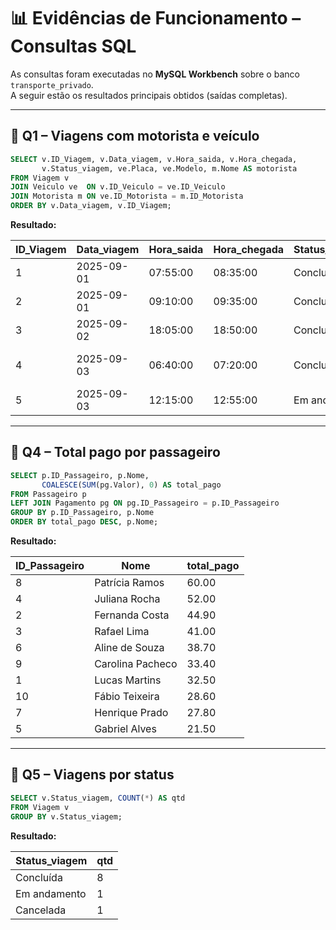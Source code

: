 # 📊 Evidências de Funcionamento – Consultas SQL  

As consultas foram executadas no **MySQL Workbench** sobre o banco `transporte_privado`.  
A seguir estão os resultados principais obtidos (saídas completas).  

---

## 🔹 Q1 – Viagens com motorista e veículo  

```sql
SELECT v.ID_Viagem, v.Data_viagem, v.Hora_saida, v.Hora_chegada, 
       v.Status_viagem, ve.Placa, ve.Modelo, m.Nome AS motorista
FROM Viagem v
JOIN Veiculo ve  ON v.ID_Veiculo = ve.ID_Veiculo
JOIN Motorista m ON ve.ID_Motorista = m.ID_Motorista
ORDER BY v.Data_viagem, v.ID_Viagem;
```

**Resultado:**  

| ID_Viagem | Data_viagem | Hora_saida | Hora_chegada | Status_viagem | Placa   | Modelo      | Motorista        |
|-----------|-------------|------------|--------------|---------------|---------|-------------|------------------|
| 1         | 2025-09-01  | 07:55:00   | 08:35:00     | Concluída     | RQA2D34 | Corolla GLi | Eduarda Alves    |
| 2         | 2025-09-01  | 09:10:00   | 09:35:00     | Concluída     | PKL8F12 | Onix LT     | David Cordeiro   |
| 3         | 2025-09-02  | 18:05:00   | 18:50:00     | Concluída     | JXY9877 | HB20S       | Guilherme Andrade|
| 4         | 2025-09-03  | 06:40:00   | 07:20:00     | Concluída     | BCA1H55 | Civic EX    | Ana Beatriz Alves|
| 5         | 2025-09-03  | 12:15:00   | 12:55:00     | Em andamento | TUESM90 | Toro        | Icaro de Oliveira|
---

## 🔹 Q4 – Total pago por passageiro  

```sql
SELECT p.ID_Passageiro, p.Nome,
       COALESCE(SUM(pg.Valor), 0) AS total_pago
FROM Passageiro p
LEFT JOIN Pagamento pg ON pg.ID_Passageiro = p.ID_Passageiro
GROUP BY p.ID_Passageiro, p.Nome
ORDER BY total_pago DESC, p.Nome;
```

**Resultado:**  

| ID_Passageiro | Nome             | total_pago |
|---------------|------------------|------------|
| 8             | Patrícia Ramos   | 60.00      |
| 4             | Juliana Rocha    | 52.00      |
| 2             | Fernanda Costa   | 44.90      |
| 3             | Rafael Lima      | 41.00      |
| 6             | Aline de Souza   | 38.70      |
| 9             | Carolina Pacheco | 33.40      |
| 1             | Lucas Martins    | 32.50      |
| 10            | Fábio Teixeira   | 28.60      |
| 7             | Henrique Prado   | 27.80      |
| 5             | Gabriel Alves    | 21.50      |

---

## 🔹 Q5 – Viagens por status  

```sql
SELECT v.Status_viagem, COUNT(*) AS qtd
FROM Viagem v
GROUP BY v.Status_viagem;
```

**Resultado:**  

| Status_viagem | qtd |
|---------------|-----|
| Concluída     | 8   |
| Em andamento  | 1   |
| Cancelada     | 1   |